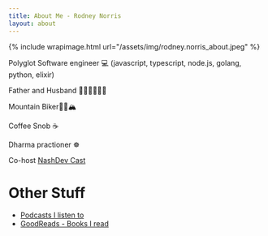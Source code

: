 ```yaml
---
title: About Me - Rodney Norris
layout: about
---
```


{% include wrapimage.html url="/assets/img/rodney.norris_about.jpeg" %}

Polyglot Software engineer 💻
(javascript, typescript, node.js, golang, python, elixir)

Father and Husband 👨‍👩‍👧‍👦👦🏻

Mountain Biker🚵🏻🏔

Coffee Snob ☕

Dharma practioner ☸️

Co-host [NashDev Cast](http://nashdevcast.com)

# Other Stuff

- [Podcasts I listen to](/me/podcasts)
- [GoodReads - Books I read](https://www.goodreads.com/user/show/23553598-rodney-norris)
